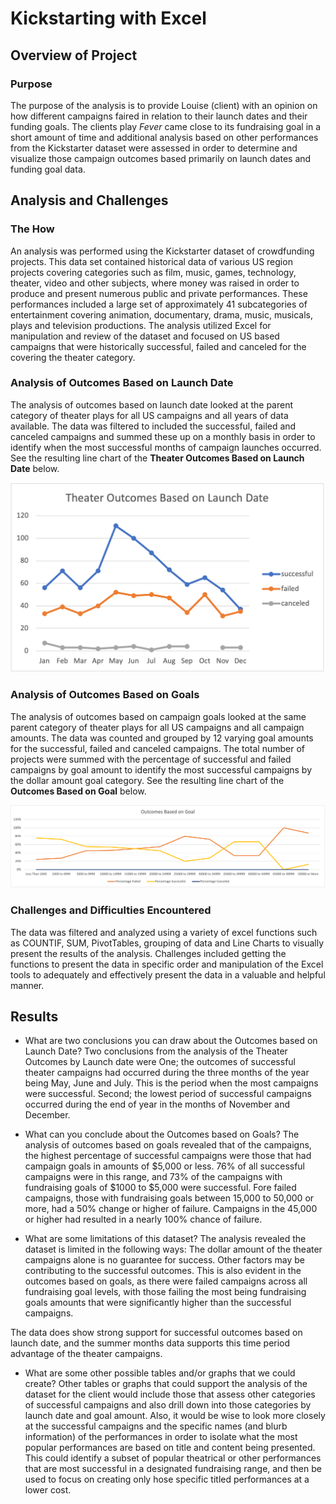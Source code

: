 # Kickstarting with Excel

## Overview of Project


### Purpose
The purpose of the analysis is to provide Louise (client) with an opinion on how different campaigns faired in relation to their launch dates and their funding goals.  The clients play _Fever_ came close to its fundraising goal in a short amount of time and additional analysis based on other performances from the Kickstarter dataset were assessed in order to determine and visualize those campaign outcomes based primarily on launch dates and funding goal data.  

## Analysis and Challenges

### The How
An analysis was performed using the Kickstarter dataset of crowdfunding projects. This data set contained historical data of various US region projects covering categories such as film, music, games, technology, theater, video and other subjects, where money was raised in order to produce and present numerous public and private performances.  These performances included a large set of approximately 41 subcategories of entertainment covering animation, documentary, drama, music, musicals, plays and television productions.  The analysis utilized Excel for manipulation and review of the dataset and focused on US based campaigns that were historically successful, failed and canceled for the covering the theater category.  

### Analysis of Outcomes Based on Launch Date

The analysis of outcomes based on launch date looked at the parent category of theater plays for all US campaigns and all years of data available.  The data was filtered to included the successful, failed and canceled campaigns and summed these up on a monthly basis in order to identify when the most successful months of campaign launches occurred.  See the resulting line chart of the **Theater Outcomes Based on Launch Date** below.
          
![Line Chart 1](resources/Theater_Outcomes_vs_Launch.png)

### Analysis of Outcomes Based on Goals

The analysis of outcomes based on campaign goals looked at the same parent category of theater plays for all US campaigns and all campaign amounts.  The data was counted and grouped by 12 varying goal amounts for the successful, failed and canceled campaigns.  The total number of projects were summed with the percentage of successful and failed campaigns by goal amount to identify the most successful campaigns by the dollar amount goal category.  See the resulting line chart of the **Outcomes Based on Goal** below.

![Line Chart 2](resources/Outcomes_vs_Goals.png)

### Challenges and Difficulties Encountered
The data was filtered and analyzed using a variety of excel functions such as COUNTIF, SUM, PivotTables, grouping of data and Line Charts to visually present the results of the analysis. Challenges included getting the functions to present the data in specific order and manipulation of the Excel tools to adequately and effectively present the data in a valuable and helpful manner.

## Results

- What are two conclusions you can draw about the Outcomes based on Launch Date?
Two conclusions from the analysis of the Theater Outcomes by Launch date were One; the outcomes of successful theater campaigns had occurred during the three months of the year being May, June and July.  This is the period when the most campaigns were successful.  Second; the lowest period of successful campaigns occurred during the end of year in the months of November and December. 

- What can you conclude about the Outcomes based on Goals?
The analysis of outcomes based on goals revealed that of the campaigns, the highest percentage of successful campaigns were those that had campaign goals in amounts of $5,000 or less.  76% of all successful campaigns were in this range, and 73% of the campaigns with fundraising goals of $1000 to $5,000 were successful.  Fore failed campaigns, those with fundraising goals between 15,000 to 50,000 or more, had a 50% change or higher of failure. Campaigns in the 45,000 or higher had resulted in a nearly 100% chance of failure. 

- What are some limitations of this dataset?
The analysis revealed the dataset is limited in the following ways: The dollar amount of the theater campaigns alone is no guarantee for success.  Other factors may be contributing to the successful outcomes.  This is also evident in the outcomes based on goals, as there were failed campaigns across all fundraising goal levels, with those failing the most being fundraising goals  amounts that were significantly higher than the successful campaigns.
          
The data does show strong support for successful outcomes based on launch date, and the summer months data supports this time period advantage of the theater campaigns.

- What are some other possible tables and/or graphs that we could create?
Other tables or graphs that could support the analysis of the dataset for the client would include those that assess other categories of successful campaigns and also drill down into those categories by launch date and goal amount.  Also, it would be wise to look more closely at the successful campaigns and the  specific names (and blurb information) of the performances in order to isolate what the most popular performances are based on title and content being presented.  This could identify a subset of popular theatrical or other performances that are most successful in a designated fundraising range, and then be used to focus on creating only hose specific titled performances at a lower cost.  

